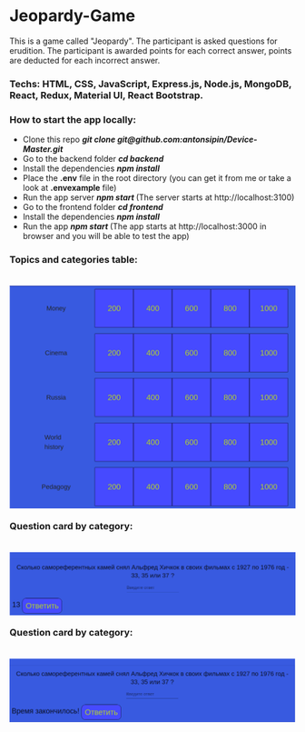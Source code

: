 # Jeopardy-Game

<p>
This is a game called "Jeopardy". The participant is asked questions for erudition. The participant is awarded points for each correct answer, points are deducted for each incorrect answer.
</p>

<h3>
Techs: HTML, CSS, JavaScript, Express.js, Node.js, MongoDB, React, Redux, Material UI, React Bootstrap.
</h3>
<h3> 
  How to start the app locally:
</h3>
  <p>
  <ul>
    <li>
      Clone this repo <b><i> git clone git@github.com:antonsipin/Device-Master.git </i></b>
    </li>
     <li>
       Go to the backend folder <b><i> cd backend </i></b>
    </li>
    <li>
      Install the dependencies <b><i> npm install </i></b>
    </li>
    <li>
      Place the <b>.env</b> file in the root directory (you can get it from me or take a look at <b>.envexample</b> file)
    </li>
    <li>
      Run the app server <b><i> npm start </i></b> (The server starts at http://localhost:3100)
    </li>
    <li>
      Go to the frontend folder <b><i> cd frontend </i></b>
    </li>
    <li>
      Install the dependencies <b><i> npm install </i></b>
    </li>
    <li>
      Run the app <b><i> npm start </i></b> (The app starts at http://localhost:3000 in browser and you will be able to test the app)
    </li>
  </ul>
  </p> 
<h3>
  <p>Topics and categories table:</p><br />
  <img src="frontend/public/Table.png" width="600" title="Таблица тем и категорий"> <br />
  <p>Question card by category:</p><br />
  <img src="frontend/public/Card.png" width="600" alt="Карточка с вопросом по категории"> <br />
  <p>Question card by category:</p><br />
  <img src="frontend/public/Table_time_out.png" width="600" title="Карточка с вопросом по категории"> <br />
</h3>
